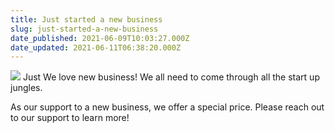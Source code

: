 ```yaml
---
title: Just started a new business
slug: just-started-a-new-business
date_published: 2021-06-09T10:03:27.000Z
date_updated: 2021-06-11T06:38:20.000Z
---
```


![](__GHOST_URL__/content/images/2021/06/24d72a86967951.5da970738ab08-1.png)
Just We love new business! We all need to come through all the start up jungles.

As our support to a new business, we offer a special price. Please reach out to our support to learn more!
